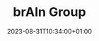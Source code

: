 ---
# Documentation: https://sourcethemes.com/academic/docs/managing-content/

title: "brAIn Group"
summary: "The ITU brAIn lab is a space and a group of people with a common interest in research and education at the crossroad between machine learning, psychophysiology, neuroscience and cognition. Within the lab, researchers and students collaborate to develop computational models of different aspects of the human mind and design experiments to capture and synthesise the user experience in complex digital media like video games and virtual reality. How to measure difficulty in games? how to quantify learning? How can we model and predict human emotions? These are among the many questions that we try to answer in the lab through our experiments and models."
authors: []
tags: ["brain"]
categories: []
date: 2023-08-31T10:34:00+01:00

# Optional external URL for project (replaces project detail page).
external_link: ""

# Featured image
# To use, add an image named `featured.jpg/png` to your page's folder.
# Focal points: Smart, Center, TopLeft, Top, TopRight, Left, Right, BottomLeft, Bottom, BottomRight.
image:
  caption: ""
  focal_point: ""
  preview_only: false

# Custom links (optional).
#   Uncomment and edit lines below to show custom links.
# links:
# - name: Follow
#   url: https://twitter.com
#   icon_pack: fab
#   icon: twitter

url_code: ""
url_pdf: ""
url_slides: ""
url_video: ""

# Slides (optional).
#   Associate this project with Markdown slides.
#   Simply enter your slide deck's filename without extension.
#   E.g. `slides = "example-slides"` references `content/slides/example-slides.md`.
#   Otherwise, set `slides = ""`.
slides: ""
---